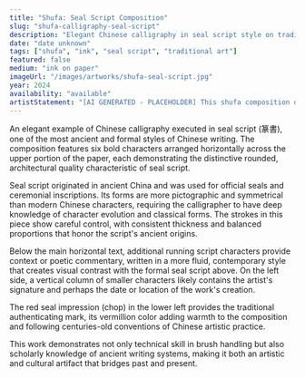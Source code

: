 ```yaml
---
title: "Shufa: Seal Script Composition"
slug: "shufa-calligraphy-seal-script"
description: "Elegant Chinese calligraphy in seal script style on traditional paper"
date: "date unknown"
tags: ["shufa", "ink", "seal script", "traditional art"]
featured: false
medium: "ink on paper"
imageUrl: "/images/artworks/shufa-seal-script.jpg"
year: 2024
availability: "available"
artistStatement: "[AI GENERATED - PLACEHOLDER] This shufa composition demonstrates proficiency in seal script (篆書), one of the most ancient and formal styles of Chinese calligraphy. The horizontal arrangement of bold, architectural characters shows the distinctive features of seal script - balanced, symmetrical forms with rounded strokes that echo ancient inscriptions on bronze vessels and official seals. The smaller running script inscription on the left and the red artist's seal complete the traditional composition. Working in seal script requires deep knowledge of character evolution and structure, as these forms predate the standardization of modern Chinese characters."
---
```


An elegant example of Chinese calligraphy executed in seal script (篆書), one of the most ancient and formal styles of Chinese writing. The composition features six bold characters arranged horizontally across the upper portion of the paper, each demonstrating the distinctive rounded, architectural quality characteristic of seal script.

Seal script originated in ancient China and was used for official seals and ceremonial inscriptions. Its forms are more pictographic and symmetrical than modern Chinese characters, requiring the calligrapher to have deep knowledge of character evolution and classical forms. The strokes in this piece show careful control, with consistent thickness and balanced proportions that honor the script's ancient origins.

Below the main horizontal text, additional running script characters provide context or poetic commentary, written in a more fluid, contemporary style that creates visual contrast with the formal seal script above. On the left side, a vertical column of smaller characters likely contains the artist's signature and perhaps the date or location of the work's creation.

The red seal impression (chop) in the lower left provides the traditional authenticating mark, its vermillion color adding warmth to the composition and following centuries-old conventions of Chinese artistic practice.

This work demonstrates not only technical skill in brush handling but also scholarly knowledge of ancient writing systems, making it both an artistic and cultural artifact that bridges past and present.
